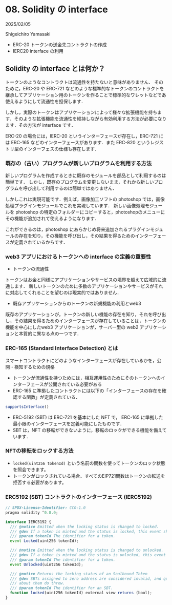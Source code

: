 # 08. Solidity の interface

2025/02/05

Shigeichiro Yamasaki

* ERC-20 トークンの送金先コントラクトの作成
* IERC20 interface の利用

## Solidity の interface とは何か？

トークンのようなコントラクトは流通性を持たないと意味がありません．
そのために，ERC-20 や ERC-721 などのような標準的なトークンのコントラクトを継承してアプリケーション用のトークンを作ることで標準的なワレットなどであ使えるようにして流通性を担保します．

しかし，実際のトークンはアプリケーションによって様々な拡張機能を持ちます．そのような拡張機能を流通性を維持しながら有効利用する方法が必要になります．その方法が interface です．

ERC-20 の場合には，IERC-20 というインターフェースが存在し，ERC-721 には ERC-165 などのインターフェースがあります．また ERC-820 というレジストリ型のインターフェスの仕様も存在します．

### 既存の（古い）プログラムが新しいプログラムを利用する方法

新しいプログラムを作成するときに既存のモジュールを部品として利用するのは簡単です．
しかし，既存のプログラムを変更しないまま，それから新しいプログラムを呼び出して利用するのは簡単ではありません．

しかしこれは実現可能です．例えば，画像加工ソフトの photoshop では，画像処理プラグインモジュールでこれを実現しています．
新しい画像処理モジュールを photoshop の特定のフォルダーにコピーすると，photoshopのメニューにその機能が追加されて使えるようになります．

これができるのは，photoshop にあらかじめ将来追加されるプラグインモジュールの存在を知り，その機能を呼び出し，その結果を得るためのインターフェースが定義されているからです．

### web3 アプリにおけるトークンへの interface の定義の重要性

* トークンの流通性
  
トークンはお金と同様にアプリケーションやサービスの境界を超えて広域的に流通します．
新しいトークンのために多数のアプリケーションやサービスがそれに対応してくれることを望むのは現実的ではありません．

* 既存アプリケーションからのトークンの新規機能の利用とweb3
  
既存のアプリケーションが，トークンの新しい機能の存在を知り，それを呼び出し，その結果を得るためのインターフェースが存在していることは，トークンの機能を中心にしたweb3 アプリケーションが，サーバー型の web2 アプリケーションと本質的に異なる点の一つです．

### ERC-165 (Standard Interface Detection) とは

スマートコントラクトにどのようなインターフェースが存在しているかを，公開・検知するための規格

* トークンが流通性を持つためには，相互運用性のためにそのトークンへのインターフェースが公開されている必要がある
* ERC-165 に準拠したコントラクトには以下の「インターフェースの存在を確認する関数」が定義されている．

```js
supportsInterface()
```

* ERC-5192 (SBT) は ERC-721 を基本にした NFT で， ERC-165 に準拠した最小限のインターフェースを定義可能にしたものです．
* SBT は，NFT の移転ができないように，移転のロックができる機能を備えています．

### NFTの移転をロックする方法

* `locked(uint256 tokenId)` という名前の関数を使ってトークンのロック状態を照会できます。
* トークンがロックされている場合、すべてのEIP721関数はトークンの転送を拒否する必要があります。


### ERC5192 (SBT) コントラクトのインターフェース (IERC5192)

```js
// SPDX-License-Identifier: CC0-1.0
pragma solidity ^0.8.0;

interface IERC5192 {
  /// @notice Emitted when the locking status is changed to locked.
  /// @dev If a token is minted and the status is locked, this event should be emitted.
  /// @param tokenId The identifier for a token.
  event Locked(uint256 tokenId);

  /// @notice Emitted when the locking status is changed to unlocked.
  /// @dev If a token is minted and the status is unlocked, this event should be emitted.
  /// @param tokenId The identifier for a token.
  event Unlocked(uint256 tokenId);

  /// @notice Returns the locking status of an Soulbound Token
  /// @dev SBTs assigned to zero address are considered invalid, and queries
  /// about them do throw.
  /// @param tokenId The identifier for an SBT.
  function locked(uint256 tokenId) external view returns (bool);
}
```
